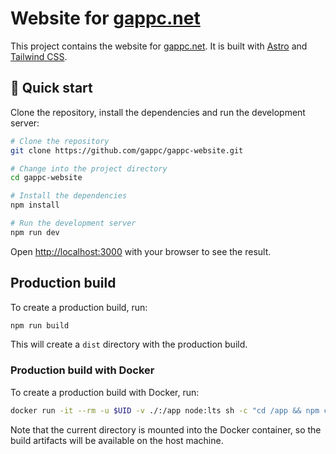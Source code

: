 # Website for [gappc.net](https://gappc.net)

This project contains the website for [gappc.net](https://gappc.net). It is built with [Astro](https://astro.build) and [Tailwind CSS](https://tailwindcss.com).

## 🚀 Quick start

Clone the repository, install the dependencies and run the development server:

```sh
# Clone the repository
git clone https://github.com/gappc/gappc-website.git

# Change into the project directory
cd gappc-website

# Install the dependencies
npm install

# Run the development server
npm run dev
```

Open [http://localhost:3000](http://localhost:3000) with your browser to see the result.

## Production build

To create a production build, run:

```sh
npm run build
```

This will create a `dist` directory with the production build.

### Production build with Docker

To create a production build with Docker, run:

```sh
docker run -it --rm -u $UID -v ./:/app node:lts sh -c "cd /app && npm ci && npm run build"
```

Note that the current directory is mounted into the Docker container, so the build artifacts will be available on the host machine.
